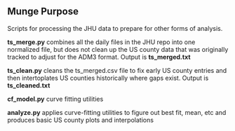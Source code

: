 <h2>Munge Purpose</h2>

Scripts for processing the JHU data to prepare for other forms of analysis.

<b>ts_merge.py</b> combines all the daily files in the JHU repo into one normalized file, but does not clean up the US county data that was originally tracked to adjust for the ADM3 format.  Output is <b>ts_merged.txt</b><br>

<b>ts_clean.py</b> cleans the ts_merged.csv file to fix early US county entries and then intertoplates US counties historically where gaps exist.  Output is <b>ts_cleaned.txt</b><br>

<b>cf_model.py</b> curve fitting utilities<br>

<b>analyze.py</b> applies curve-fitting utilities to figure out best fit, mean, etc and produces basic US county plots and interpolations<br>
